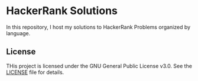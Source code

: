 # HackerRank Solutions
In this repository, I host my solutions to HackerRank Problems organized by language.

## License
THis project is licensed under the GNU General Public License v3.0. See the [LICENSE](./LICENSE) file for details.

